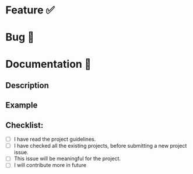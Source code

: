 <!-- Select appropriate heading, delete rest-->
# Feature ✅
# Bug 🐞
# Documentation 📑

## Description
<!-- Tell us more about the issue.-->

## Example
<!-- Provide example if adding a feature else delete -->

## Checklist:

- [ ] I have read the project guidelines.
- [ ] I have checked all the existing projects, before submitting a new project issue.
- [ ] This issue will be meaningful for the project.
- [ ] I will contribute more in future
